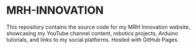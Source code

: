 # MRH-INNOVATION
This repository contains the source code for my MRH Innovation website, showcasing my YouTube channel content, robotics projects, Arduino tutorials, and links to my social platforms. Hosted with GitHub Pages.
